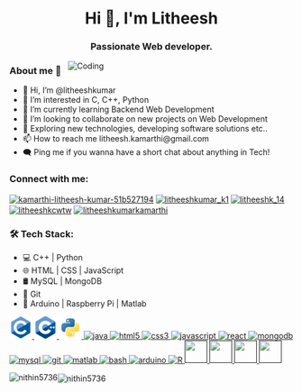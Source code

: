 <!---
litheeshkumar/litheeshkumar is a ✨ special ✨ repository because its `README.md` (this file) appears on your GitHub profile.
You can click the Preview link to take a look at your changes.
--->

<h1 align="center">Hi 👋, I'm Litheesh</h1>
<h3 align="center">Passionate Web developer.</h3>
<img align="right" alt="Coding" width=400 src="https://camo.githubusercontent.com/cae12fddd9d6982901d82580bdf321d81fb299141098ca1c2d4891870827bf17/68747470733a2f2f6d69726f2e6d656469756d2e636f6d2f6d61782f313336302f302a37513379765349765f7430696f4a2d5a2e676966" />

<h3>About me 🧑</h3>
<ul>
  <li>👋 Hi, I’m @litheeshkumar</li>
  <li>👀 I’m interested in C, C++, Python</li>
  <li>🌱 I’m currently learning Backend Web Development</li>
  <li>💞️ I’m looking to collaborate on new projects on Web Development</li>  
  <li>🤔 Exploring new technologies, developing software solutions etc..</li>
  <li>📫 How to reach me litheesh.kamarthi@gmail.com</li>
  <li>🗨️ Ping me if you wanna have a short chat about anything in Tech!</li>
</ul>

<h3 align="left">Connect with me:</h3>
<p align="left">
  <a href="https://www.linkedin.com/in/kamarthi-litheesh-kumar-51b527194/" target="blank"><img align="center" src="https://raw.githubusercontent.com/rahuldkjain/github-profile-readme-generator/master/src/images/icons/Social/linked-in-alt.svg" alt="kamarthi-litheesh-kumar-51b527194" height="30" width="40" /></a>
  <a href="https://www.hackerrank.com/litheeshkumar_k1" target="blank"><img align="center" src="https://user-images.githubusercontent.com/56591763/201489937-65206f7c-75c5-412b-aa76-b651327516f5.png" alt="litheeshkumar_k1" height="50" width="50" /></a>
  <a href="https://leetcode.com/litheeshk_14/" target="blank"><img align="center" src="https://raw.githubusercontent.com/rahuldkjain/github-profile-readme-generator/master/src/images/icons/Social/leet-code.svg" alt="litheeshk_14" height="30" width="40" /></a>
  <a href="https://auth.geeksforgeeks.org/user/litheeshkcwtw" target="blank"><img align="center" src="https://raw.githubusercontent.com/rahuldkjain/github-profile-readme-generator/master/src/images/icons/Social/geeks-for-geeks.svg" alt="litheeshkcwtw" height="30" width="40" /></a>
  <a href="https://www.instagram.com/litheeshkumarkamarthi/" target="blank"><img align="center" src="https://user-images.githubusercontent.com/56591763/201488673-dd4dcaf6-3083-4bbc-9173-35c366076269.png" alt="litheeshkumarkamarthi" height="40" width="40" /></a>
</p>

<h3 align="left">🛠 Tech Stack:</h3>
<ul>
  <li>💻 C++ | Python</li>
  <li>🌐 HTML | CSS | JavaScript</li>
  <li>🛢 MySQL | MongoDB</li>
  <li>🔧 Git</li>
  <li>🔌 Arduino | Raspberry Pi | Matlab</li>
</ul>

<p align="left"> 
    <a href="https://www.cprogramming.com/" target="_blank" rel="noreferrer"> <img src="https://raw.githubusercontent.com/devicons/devicon/master/icons/c/c-original.svg" alt="c" width="40" height="40"/> </a>
    <a href="https://www.w3schools.com/cpp/" target="_blank" rel="noreferrer"> <img src="https://raw.githubusercontent.com/devicons/devicon/master/icons/cplusplus/cplusplus-original.svg" alt="cplusplus" width="40" height="40"/> </a>
    <a href="https://www.python.org" target="_blank" rel="noreferrer"> <img src="https://raw.githubusercontent.com/devicons/devicon/master/icons/python/python-original.svg" alt="python" width="40" height="40"/> </a> 
    <a href="https://www.java.com" target="_blank" rel="noreferrer"> <img src="https://user-images.githubusercontent.com/56591763/201489787-5a56b9f2-986d-4e64-88c8-97eea0ab5ff2.png" alt="java" width="40" height="40"/> </a> 
    <a href="https://www.w3.org/html/" target="_blank" rel="noreferrer"> <img src="https://user-images.githubusercontent.com/56591763/201489627-54df9f0d-57d1-4174-a111-0eeccf5eb72a.png" alt="html5" width="40" height="40"/> </a> 
    <a href="https://www.w3schools.com/css/" target="_blank" rel="noreferrer"> <img src="https://user-images.githubusercontent.com/56591763/201489589-ac4c3c93-06d1-4b30-b7a1-8cf413a598e8.png" alt="css3" width="40" height="40"/> </a> 
    <a href="https://developer.mozilla.org/en-US/docs/Web/JavaScript" target="_blank" rel="noreferrer"> <img src="https://user-images.githubusercontent.com/56591763/201489803-45b66bca-c516-4343-9b1c-634077620bdd.png" alt="javascript" width="40" height="40"/> </a> 
    <a href="https://reactjs.org/" target="_blank" rel="noreferrer"> <img src="https://user-images.githubusercontent.com/56591763/201489748-d7291557-a463-47c1-9ac9-4cb62edc0df9.png" alt="react" width="40" height="40"/> </a> 
    <a href="https://www.mongodb.com/" target="_blank" rel="noreferrer"> <img src="https://user-images.githubusercontent.com/56591763/201489655-bff72c06-de19-4c14-b60b-f1b22fe0a77d.png" alt="mongodb" width="40" height="40"/> </a> 
     <a href="https://www.mysql.com/" target="_blank" rel="noreferrer"> <img src="https://user-images.githubusercontent.com/56591763/201489686-de1bdb4e-b754-4a39-883c-0d2ffd7903cc.png" alt="mysql" width="40" height="40"/> </a> 
   <a href="https://git-scm.com/" target="_blank" rel="noreferrer"> <img src="https://user-images.githubusercontent.com/56591763/201489716-6fd9e5f6-3456-4605-a7c1-423b1a2529bc.png" alt="git" width="40" height="40"/> </a> 
    <a href="https://www.mathworks.com/" target="_blank" rel="noreferrer"> <img src="https://user-images.githubusercontent.com/56591763/201489537-02309f92-63e3-4923-96b1-cba10b5006cb.png" alt="matlab" width="40" height="40"/> </a> 
    <a href="https://www.gnu.org/software/bash/" target="_blank" rel="noreferrer"> <img src="https://user-images.githubusercontent.com/56591763/201489332-1cb3ca05-a143-40ae-bb06-b680febc20f8.png" alt="bash" width="40" height="40"/> </a>
    <a href="https://www.arduino.cc/" target="_blank" rel="noreferrer"> <img src="https://user-images.githubusercontent.com/56591763/201489382-5cba586c-117c-404d-8056-da6530d59111.png" alt="arduino" width="40" height="40"/> </a>
    <a href="https://www.r-project.org/about.html" target="_blank" rel="noreferrer"> <img src="https://user-images.githubusercontent.com/56591763/201489418-bbb667b7-49d8-46bc-9a77-c0d627427a10.png" alt="R" width="40" height="40"/> </a>
    <a href="" target="_blank" rel="noreferrer"> <img src="" alt="" width="40" height="40"/> </a>
    <a href="" target="_blank" rel="noreferrer"> <img src="" alt="" width="40" height="40"/> </a>
    <a href="" target="_blank" rel="noreferrer"> <img src="" alt="" width="40" height="40"/> </a>
    <a href="" target="_blank" rel="noreferrer"> <img src="" alt="" width="40" height="40"/> </a>
</p>

<p><img align="left" src="https://github-readme-stats.vercel.app/api/top-langs?username=nithin5736&show_icons=true&locale=en&layout=compact" alt="nithin5736" height="120" /></p>

<!--<p>&nbsp;<img align="center" src="https://github-readme-stats.vercel.app/api?username=nithin5736&show_icons=true&locale=en" alt="nithin5736" width="400" align="right" /></p>-->

<p><img align="center" src="https://github-readme-streak-stats.herokuapp.com/?user=nithin5736&" alt="nithin5736" /></p>

